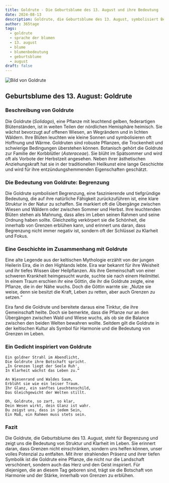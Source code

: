 ```yaml
---
title: Goldrute - Die Geburtsblume des 13. August und ihre Bedeutung
date: 2024-08-13
description: Goldrute, die Geburtsblume des 13. August, symbolisiert Begrenzung. Erfahre mehr über ihre Geschichte, Bedeutung und Symbolik in der Sprache der Blumen.
author: 365tage
tags:
  - goldrute
  - sprache der blumen
  - 13. august
  - blume
  - blumenbedeutung
  - geburtsblume
  - august
draft: false
---
```


![Bild von Goldrute](https://cdn.pixabay.com/photo/2016/08/11/21/26/golden-rod-1586871_640.jpg#center)


## Geburtsblume des 13. August: Goldrute

### Beschreibung von Goldrute

Die Goldrute (_Solidago_), eine Pflanze mit leuchtend gelben, federartigen Blütenständen, ist in weiten Teilen der nördlichen Hemisphäre heimisch. Sie wächst bevorzugt auf offenen Wiesen, an Wegrändern und in lichten Wäldern. Ihre Blüten leuchten wie kleine Sonnen und symbolisieren oft Hoffnung und Wärme. Goldruten sind robuste Pflanzen, die Trockenheit und schwierige Bedingungen überstehen können. Botanisch gehört die Goldrute zur Familie der Korbblütler (_Asteraceae_). Sie blüht im Spätsommer und wird oft als Vorbote der Herbstzeit angesehen. Neben ihrer ästhetischen Anziehungskraft hat sie in der traditionellen Heilkunst eine lange Geschichte und wird für ihre entzündungshemmenden Eigenschaften geschätzt.

### Die Bedeutung von Goldrute: Begrenzung

Die Goldrute symbolisiert Begrenzung, eine faszinierende und tiefgründige Bedeutung, die auf ihre natürliche Fähigkeit zurückzuführen ist, eine klare Struktur in der Natur zu schaffen. Sie markiert oft die Übergänge zwischen Wiesen und Wäldern oder zwischen Sommer und Herbst. Ihre leuchtenden Blüten stehen als Mahnung, dass alles im Leben seinen Rahmen und seine Ordnung haben sollte. Gleichzeitig verkörpert sie die Schönheit, die innerhalb von Grenzen erblühen kann, und erinnert uns daran, dass Begrenzung nicht immer negativ ist, sondern oft der Schlüssel zu Klarheit und Fokus.

### Eine Geschichte im Zusammenhang mit Goldrute

Eine alte Legende aus der keltischen Mythologie erzählt von der jungen Heilerin Eira, die in den Highlands lebte. Eira war bekannt für ihre Weisheit und ihr tiefes Wissen über Heilpflanzen. Als ihre Gemeinschaft von einer schweren Krankheit heimgesucht wurde, suchte sie nach einem Heilmittel. In einem Traum erschien ihr eine Göttin, die ihr die Goldrute zeigte, eine Pflanze, die in der Nähe wuchs. Doch die Göttin warnte sie: „Nutze sie weise, denn sie besitzt die Kraft, Leben zu retten, aber auch Grenzen zu setzen.“

Eira fand die Goldrute und bereitete daraus eine Tinktur, die ihre Gemeinschaft heilte. Doch sie bemerkte, dass die Pflanze nur an den Übergängen zwischen Wald und Wiese wuchs, als ob sie die Balance zwischen den beiden Welten bewahren wollte. Seitdem gilt die Goldrute in der keltischen Kultur als Symbol für Harmonie und die Bedeutung von Grenzen im Leben.

### Ein Gedicht inspiriert von Goldrute

```
Ein goldner Strahl im Abendlicht,  
Die Goldrute ihre Botschaft spricht.  
„In Grenzen liegt der Seele Ruh',  
In Klarheit wächst das Leben zu.“  

An Wiesenrand und Waldes Saum,  
Erblüht sie wie ein leiser Traum.  
Ihr Glanz, ein sanftes Leuchtenschild,  
Das Gleichgewicht der Welten stillt.  

Oh, Goldrute, so zart, so klar,  
Dein Wesen wirkt, dein Glanz ist wahr.  
Du zeigst uns, dass in jedem Sein,  
Ein Maß, ein Rahmen muss stets sein.  
```

### Fazit

Die Goldrute, die Geburtsblume des 13. August, steht für Begrenzung und zeigt uns die Bedeutung von Struktur und Klarheit im Leben. Sie erinnert daran, dass Grenzen nicht einschränken, sondern uns helfen können, unser volles Potenzial zu entfalten. Mit ihrer strahlenden Präsenz und ihrer tiefen Symbolik ist die Goldrute eine Pflanze, die nicht nur die Landschaft verschönert, sondern auch das Herz und den Geist inspiriert. Für diejenigen, die an diesem Tag geboren sind, trägt sie die Botschaft von Harmonie und der Stärke, innerhalb von Grenzen zu erblühen.